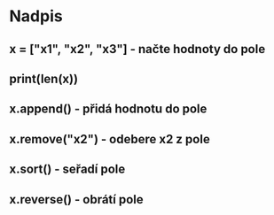 # Nadpis
 ## x = ["x1", "x2", "x3"] - načte hodnoty do pole
 ## print(len(x))
 ## x.append() - přidá hodnotu do pole
 ## x.remove("x2") - odebere x2 z pole
 ## x.sort() - seřadí pole
 ## x.reverse() - obrátí pole
